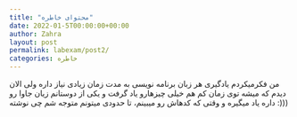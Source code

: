 ```yaml
---
title: "محتوای خاطره"
date: 2022-01-5T00:00:00+00:00
author: Zahra
layout: post
permalink: labexam/post2/
categories: خاطره
---
```


من فکرمیکردم یادگیری هر زبان برنامه نویسی به مدت زمان زیادی نیاز داره
ولی الان دیدم که میشه توی زمان کم هم خیلی چیزهارو یاد گرفت
و یکی از دوستانم زیان جاوا رو داره یاد میگیره
و وقتی که کدهاش رو میبینم، تا حدودی میتونم متوجه شم چی نوشته :)))